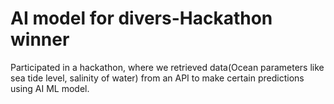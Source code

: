# AI model for divers-Hackathon winner

Participated in a hackathon, where we retrieved data(Ocean parameters like sea tide level, salinity of water) from an API to make certain predictions using AI ML model.
